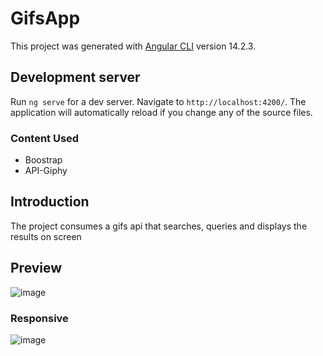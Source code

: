 # GifsApp

This project was generated with [Angular CLI](https://github.com/angular/angular-cli) version 14.2.3.

## Development server

Run `ng serve` for a dev server. Navigate to `http://localhost:4200/`. The application will automatically reload if you change any of the source files.

### Content Used
* Boostrap
* API-Giphy

## Introduction
The project consumes a gifs api that searches, queries and displays the results on screen

## Preview
![image](https://github.com/Marlon-Quinde/Aplication-Angular-API-Giphy/assets/71990962/d46d32ff-d389-497e-8e12-b7b0f789a3bf)

### Responsive
![image](https://github.com/Marlon-Quinde/Aplication-Angular-API-Giphy/assets/71990962/c99bf12b-58ad-4c6b-9784-daa2bc29d3f8)



